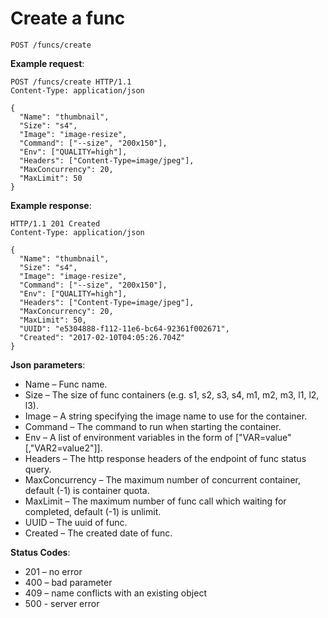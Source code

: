 # Create a func

`POST /funcs/create`

**Example request**:

```
POST /funcs/create HTTP/1.1
Content-Type: application/json

{
  "Name": "thumbnail",
  "Size": "s4",
  "Image": "image-resize",
  "Command": ["--size", "200x150"],
  "Env": ["QUALITY=high"],
  "Headers": ["Content-Type=image/jpeg"],
  "MaxConcurrency": 20,
  "MaxLimit": 50
}
```

**Example response**:

```
HTTP/1.1 201 Created
Content-Type: application/json

{
  "Name": "thumbnail",
  "Size": "s4",
  "Image": "image-resize",
  "Command": ["--size", "200x150"],
  "Env": ["QUALITY=high"],
  "Headers": ["Content-Type=image/jpeg"],
  "MaxConcurrency": 20,
  "MaxLimit": 50,
  "UUID": "e5304888-f112-11e6-bc64-92361f002671",
  "Created": "2017-02-10T04:05:26.704Z"
}
```

**Json parameters**:

* Name – Func name.
* Size – The size of func containers (e.g. s1, s2, s3, s4, m1, m2, m3, l1, l2, l3).
* Image – A string specifying the image name to use for the container.
* Command – The command to run when starting the container.
* Env – A list of environment variables in the form of ["VAR=value"[,"VAR2=value2"]].
* Headers – The http response headers of the endpoint of func status query.
* MaxConcurrency – The maximum number of concurrent container, default (-1) is container quota.
* MaxLimit – The maximum number of func call which waiting for completed, default (-1) is unlimit.
* UUID – The uuid of func.
* Created – The created date of func.

**Status Codes**:

* 201 – no error
* 400 – bad parameter
* 409 – name conflicts with an existing object
* 500 - server error
